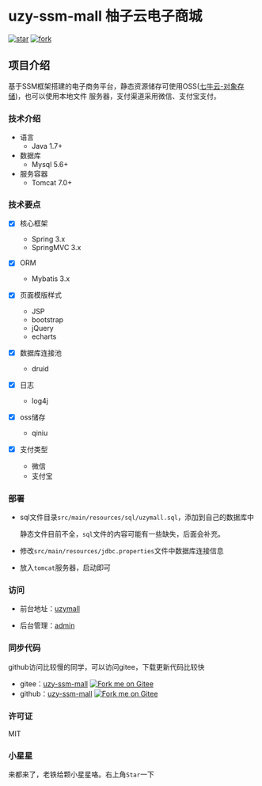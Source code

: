 # uzy-ssm-mall 柚子云电子商城
[![star](https://gitee.com/ghostxbh/uzy-ssm-mall/badge/star.svg?theme=gray)](https://gitee.com/ghostxbh/uzy-ssm-mall/stargazers)
[![fork](https://gitee.com/ghostxbh/uzy-ssm-mall/badge/fork.svg?theme=gray)](https://gitee.com/ghostxbh/uzy-ssm-mall/members)
## 项目介绍
基于SSM框架搭建的电子商务平台，静态资源储存可使用OSS([七牛云-对象存储](https://www.qiniu.com/products/kodo))，也可以使用本地文件
服务器，支付渠道采用微信、支付宝支付。

### 技术介绍
- 语言
    - Java 1.7+
- 数据库
    - Mysql 5.6+
- 服务容器
    - Tomcat 7.0+
    
### 技术要点
- [x] 核心框架
    - Spring 3.x
    - SpringMVC 3.x
    
- [x] ORM
    - Mybatis 3.x
    
- [x] 页面模版样式
    - JSP
    - bootstrap
    - jQuery
    - echarts
       
- [x] 数据库连接池
    - druid
    
- [x] 日志
    - log4j
    
- [x] oss储存
    - qiniu
    
- [x] 支付类型
    - 微信
    - 支付宝 

### 部署
- sql文件目录`src/main/resources/sql/uzymall.sql`，添加到自己的数据库中

  静态文件目前不全，`sql`文件的内容可能有一些缺失，后面会补充。
  
- 修改`src/main/resources/jdbc.properties`文件中数据库连接信息

- 放入`tomcat`服务器，启动即可

### 访问
- 前台地址：[uzymall](http://127.0.0.1:8080/mall)

- 后台管理：[admin](http://127.0.0.1:8080/mall/admin)

### 同步代码

github访问比较慢的同学，可以访问gitee，下载更新代码比较快

- gitee：[uzy-ssm-mall](https://gitee.com/ghostxbh/uzy-ssm-mall)
[![Fork me on Gitee](https://gitee.com/ghostxbh/uzy-ssm-mall/widgets/widget_3.svg)](https://gitee.com/ghostxbh/uzy-ssm-mall)
- github：[uzy-ssm-mall](https://github.com/ghostxbh/uzy-ssm-mall)
[![Fork me on Gitee](https://gitee.com/ghostxbh/uzy-ssm-mall/widgets/widget_3.svg)](https://github.com/ghostxbh/uzy-ssm-mall)

### 许可证

MIT

### 小星星

来都来了，老铁给颗小星星咯。右上角`Star`一下
